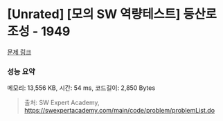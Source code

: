 # [Unrated] [모의 SW 역량테스트] 등산로 조성 - 1949 

[문제 링크](https://swexpertacademy.com/main/code/problem/problemDetail.do?contestProbId=AV5PoOKKAPIDFAUq) 

### 성능 요약

메모리: 13,556 KB, 시간: 54 ms, 코드길이: 2,850 Bytes



> 출처: SW Expert Academy, https://swexpertacademy.com/main/code/problem/problemList.do